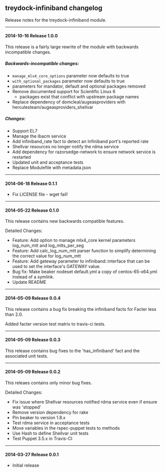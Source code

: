 ## treydock-infiniband changelog

Release notes for the treydock-infiniband module.

------------------------------------------

#### 2014-10-16 Release 1.0.0

This release is a fairly large rewrite of the module with backwards incompatible changes.

##### Backwards-incompatible changes:

* `manage_mlx4_core_options` parameter now defaults to true
* `with_optional_packages` parameter now defaults to true
* parameters for mandator, default and optional packages removed
* Remove documented support for Scientific Linux 6
  * packages exist that conflict with upstream package names
* Replace dependency of domcleal/augeasproviders with herculesteam/augeasproviders_shellvar

##### Changes:

* Support EL7
* Manage the ibacm service
* Add infiniband_rate fact to detect an Infiniband port's reported rate
* Shellvar resources no longer notify the rdma service
* Add dependency for razorsedge-network to ensure network service is restarted
* Updated unit and acceptance tests
* Replace Modulefile with metadata.json

------------------------------------------

#### 2014-06-18 Release 0.1.1

* Fix LICENSE file - wget fail!

------------------------------------------

#### 2014-05-22 Release 0.1.0

This release contains new backwards compatible features.

Detailed Changes:

* Feature: Add option to manage mlx4_core kernel parameters log_num_mtt and log_mtts_per_seg
* Feature: Add calc_log_num_mtt parser function to simplify determining the correct value for log_num_mtt
* Feature: Add gateway parameter to infiniband::interface that can be used to set the interface's GATEWAY value.
* Bug fix: Make beaker nodeset default.yml a copy of centos-65-x64.yml instead of a symlink.
* Update README

------------------------------------------

#### 2014-05-09 Release 0.0.4

This release contains a bug fix breaking the infiniband facts for Facter less than 2.0.

Added facter version test matrix to travis-ci tests.

------------------------------------------

#### 2014-05-09 Release 0.0.3

This release contains bug fixes to the 'has_infiniband' fact
and the associated unit tests.

------------------------------------------

#### 2014-05-09 Release 0.0.2

This releaes contains only minor bug fixes.

Detailed Changes:

* Fix issue where Shellvar resources notified rdma service even if ensure was 'stopped'
* Remove version dependency for rake
* Pin beaker to version 1.8.x
* Test rdma service in acceptance tests
* Move variables in the rspec-puppet tests to methods
* Use Hash to define Shellvar unit tests
* Test Puppet 3.5.x in Travis-CI

------------------------------------------

#### 2014-03-27 Release 0.0.1

* Initial release
